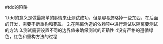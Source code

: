  #tdd的陷阱

1.tdd的意义是做最简单的事情来让测试成功，但是容易忽略掉一些东西，在后面的开发，需要不断重构和覆盖。
2.在隔离伪造的依赖项中进行测试以隔离要测试的方法
3.测试需要设置不同的边界值来确保测试的正确性
4没有严格的遵循绿色，红色和重构方法的过程
